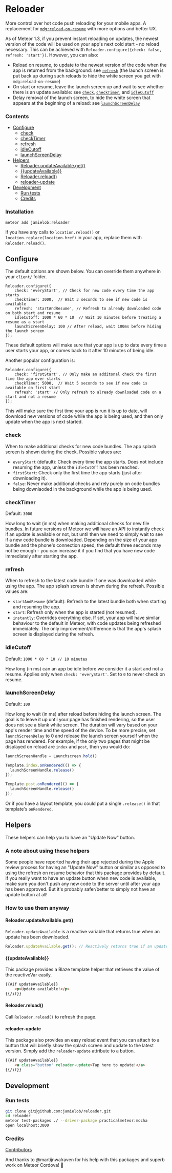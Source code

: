 # Reloader

More control over hot code push reloading for your mobile apps. A replacement for [`mdg:reload-on-resume`](https://github.com/meteor/mobile-packages/blob/master/packages/mdg:reload-on-resume/README.md) with more options and better UX.

As of Meteor 1.3, if you prevent instant reloading on updates, the newest version of the code will be used on your app's next cold start - no reload necessary. This can be achieved with `Reloader.configure({check: false, refresh: 'start'})`. However, you can also:
- Reload on resume, to update to the newest version of the code when the app is returned from the background: see [`refresh`](#refresh) (the launch screen is put back up during such reloads to hide the white screen you get with `mdg:reload-on-resume`)
- On start or resume, leave the launch screen up and wait to see whether there is an update available: see [`check`](#check), [`checkTimer`](#checktimer), and [`idleCutoff`](#idlecutoff)
- Delay removal of the launch screen, to hide the white screen that appears at the beginning of a reload: see [`launchScreenDelay`](#launchscreendelay)

### Contents

- [Configure](#configure)
  - [check](#check)
  - [checkTimer](#checktimer)
  - [refresh](#refresh)
  - [idleCutoff](#idlecutoff)
  - [launchScreenDelay](#launchscreendelay)
- [Helpers](#helpers)
  - [Reloader.updateAvailable.get()](#reloaderupdateavailableget)
  - [{{updateAvailable}}](#updateavailable)
  - [Reloader.reload()](#reloaderreload)
  - [reloader-update](#reloader-update)
- [Development](#development)
  - [Run tests](#run-tests)
  - [Credits](#credits)

### Installation

`meteor add jamielob:reloader`

If you have any calls to `location.reload()` or `location.replace(location.href)` in your app, replace them with `Reloader.reload()`.

## Configure

The default options are shown below. You can override them anywhere in your `client/` folder.

```
Reloader.configure({
	check: 'everyStart', // Check for new code every time the app starts 
	checkTimer: 3000,  // Wait 3 seconds to see if new code is available
	refresh: 'startAndResume', // Refresh to already downloaded code on both start and resume
	idleCutoff: 1000 * 60 * 10  // Wait 10 minutes before treating a resume as a start
    launchScreenDelay: 100 // After reload, wait 100ms before hiding the launch screen
});
```

These default options will make sure that your app is up to date every time a user starts your app, or comes back to it after 10 minutes of being idle. 

Another popular configuration is:

```
Reloader.configure({
	check: 'firstStart', // Only make an additonal check the first time the app ever starts
	checkTimer: 5000,  // Wait 5 seconds to see if new code is available on first start
	refresh: 'start' // Only refresh to already downloaded code on a start and not a resume
});
```

This will make sure the first time your app is run it is up to date, will download new versions of code while the app is being used, and then only update when the app is next started.


### check

When to make additional checks for new code bundles. The app splash screen is shown during the check. Possible values are:

- `everyStart` (default): Check every time the app starts.  Does not include resuming the app, unless the `idleCutOff` has been reached.
- `firstStart`: Check only the first time the app starts (just after downloading it).
- `false`: Never make additional checks and rely purely on code bundles being downlaoded in the background while the app is being used.

### checkTimer

Default: `3000`

How long to wait (in ms) when making additional checks for new file bundles. In future versions of Meteor we will have an API to instantly check if an update is available or not, but until then we need to simply wait to see if a new code bundle is downloaded. Depending on the size of your app bundle and the phone's connection speed, the default three seconds may not be enough - you can increase it if you find that you have new code immediately after starting the app.

### refresh

When to refresh to the latest code bundle if one was downloaded while using the app.  The app splash screen is shown during the refresh. Possible values are:

- `startAndResume` (default): Refresh to the latest bundle both when starting and resuming the app.
- `start`: Refresh only when the app is started (not resumed).
- `instantly`: Overrides everything else.  If set, your app will have similar behaviour to the default in Meteor, with code updates being refreshed immeidately. The only improvement/difference is that the app's splash screen is displayed during the refresh.

### idleCutoff

Default: `1000 * 60 * 10 // 10 minutes`

How long (in ms) can an app be idle before we consider it a start and not a resume. Applies only when `check: 'everyStart'`. Set to `0` to never check on resume.

### launchScreenDelay

Default: `100`

How long to wait (in ms) after reload before hiding the launch screen. The goal is to leave it up until your page has finished rendering, so the user does not see a blank white screen. The duration will vary based on your app's render time and the speed of the device. To be more precise, set `launchScreenDelay` to 0 and release the launch screen yourself when the page has rendered. For example, if the only two pages that might be displayed on reload are `index` and `post`, then you would do:

```javascript
launchScreenHandle = Launchscreen.hold()

Template.index.onRendered(() => {
  launchScreenHandle.release()
});

Template.post.onRendered(() => {
  launchScreenHandle.release()
});
```

Or if you have a layout template, you could put a single `.release()` in that template's `onRendered`.

## Helpers

These helpers can help you to have an "Update Now" button.

### A note about using these helpers
Some people have reported having their app rejected during the Apple review process for having an "Update Now" button or similar as opposed to using the refresh on resume behavior that this package provides by default.  If you really want to have an update button when new code is available, make sure you don't push any new code to the server until after your app has been approved. But it's probably safer/better to simply not have an update button at all!

### How to use them anyway

#### Reloader.updateAvailable.get()

`Reloader.updateAvailable` is a reactive variable that returns true when an update has been downloaded.

```js
Reloader.updateAvailable.get(); // Reactively returns true if an update is ready
```

#### {{updateAvailable}}

This package provides a Blaze template helper that retrieves the value of the reactiveVar easily.

```html
{{#if updateAvailable}}
  	<p>Update available!</p>
{{/if}}
```

#### Reloader.reload()

Call `Reloader.reload()` to refresh the page.

#### reloader-update

This package also provides an easy reload event that you can attach to a button that will briefly show the splash screen and update to the latest version. Simply add the `reloader-update` attribute to a button.

```html
{{#if updateAvailable}}
	<a class="button" reloader-update>Tap here to update!</a>
{{/if}}
```

## Development

### Run tests

```bash
git clone git@github.com:jamielob/reloader.git
cd reloader
meteor test-packages ./ --driver-package practicalmeteor:mocha
open localhost:3000
```

### Credits

[Contributors](https://github.com/jamielob/reloader/graphs/contributors)

And thanks to @martijnwalraven for his help with this packages and superb work on Meteor Cordova! 👏

